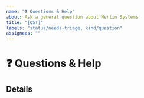 ```yaml
---
name: "❓ Questions & Help"
about: Ask a general question about Merlin Systems
title: "[QST]"
labels: "status/needs-triage, kind/question"
assignees: ""
---
```


# ❓ Questions & Help

## Details

<!-- Description of your question -->
